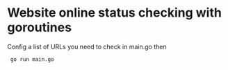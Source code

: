 # Website online status checking with goroutines

Config a list of URLs you need to check in main.go then
  ```
   go run main.go
